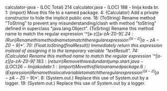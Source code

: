 calculator-java - (LOC Total) 214
calculator.java - (LOC) 188 - linija koda br. 1: (import) Move this file to a named package.
                                              4: (Calculator) Add a private constructor to hide the implicit public one.
                                              18: (ToString) Rename method "ToString" to prevent any misunderstanding/clash with method "toString" defined in superclass "java.lang.Object".
                                                  (ToSrting) Rename this method name to match the regular expression '^[a-z][a-zA-Z0-9]*$'.
                                              24: (Run) Rename this method name to match the regular expression '^[a-z][a-zA-Z0-9]*$'.
                                              70: (Float.toString(finalResult)) Immediately return this expression instead of assigning it to the temporary variable "textResult".
                                              74: (Calculate) Rename this method name to match the regular expression '^[a-z][a-zA-Z0-9]*$'.
                                              183: (return) Remove this redundant jump.
start.java - (LOC) 26 - linija koda br. 1: (import) Move this file to a named package.
                                        6: (Expression) Rename this local variable to match the regular expression '^[a-z][a-zA-Z0-9]*$'.
                                        8: (System.out.) Replace this use of System.out by a logger.
                                        19: (System.out.) Replace this use of System.out by a logger.
